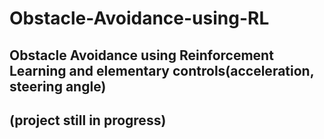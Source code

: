 # Obstacle-Avoidance-using-RL  
## Obstacle Avoidance using Reinforcement Learning and elementary controls(acceleration, steering angle)  
## (project still in progress)
